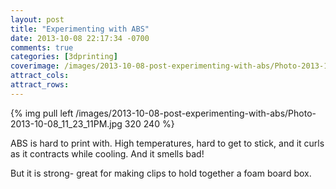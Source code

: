 ```yaml
---
layout: post
title: "Experimenting with ABS"
date: 2013-10-08 22:17:34 -0700
comments: true
categories: [3dprinting]
coverimage: /images/2013-10-08-post-experimenting-with-abs/Photo-2013-10-08_11_23_11PM.jpg
attract_cols:
attract_rows:
---
```

{% img pull left /images/2013-10-08-post-experimenting-with-abs/Photo-2013-10-08_11_23_11PM.jpg 320 240 %}

ABS is hard to print with. High temperatures, hard to get to stick, and it curls as it contracts while cooling. And it smells bad!

But it is strong- great for making clips to hold together a foam board box.